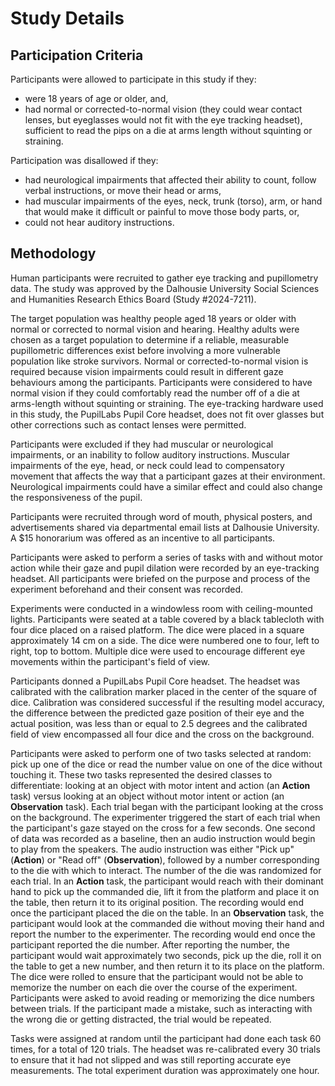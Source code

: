 # Study Details

## Participation Criteria
Participants were allowed to participate in this study if they:
* were 18 years of age or older, and,
* had normal or corrected-to-normal vision (they could wear contact lenses, but 
eyeglasses would not fit with the eye tracking headset), sufficient to read the pips on
a die at arms length without squinting or straining.

Participation was disallowed if they:
* had neurological impairments that affected their ability to count, follow verbal 
instructions, or move their head or arms,
* had muscular impairments of the eyes, neck, trunk (torso), arm, or hand that would 
make it difficult or painful to move those body parts, or,
* could not hear auditory instructions.

## Methodology
Human participants were recruited to gather eye tracking and pupillometry data. 
The study was approved by the Dalhousie University Social Sciences and Humanities 
Research Ethics Board (Study \#2024-7211).

The target population was healthy people aged 18 years or older with normal or corrected 
to normal vision and hearing. Healthy adults were chosen as a target population to 
determine if a reliable, measurable pupillometric differences exist before involving a 
more vulnerable population like stroke survivors. Normal or corrected-to-normal vision
is required because vision impairments could result in different gaze behaviours among 
the participants. Participants were considered to have normal vision if they could 
comfortably read the number off of a die at arms-length without squinting or straining. 
The eye-tracking hardware used in this study, the PupilLabs Pupil Core headset, does not
fit over glasses but other corrections such as contact lenses were permitted.

Participants were excluded if they had muscular or neurological impairments, or an 
inability to follow auditory instructions. Muscular impairments of the eye, head, or
neck could lead to compensatory movement that affects the way that a participant gazes 
at their environment. Neurological impairments could have a similar effect and could 
also change the responsiveness of the pupil.

Participants were recruited through word of mouth, physical posters, and advertisements
shared via departmental email lists at Dalhousie University. A \$15 honorarium was 
offered as an incentive to all participants.

Participants were asked to perform a series of tasks with and without motor action while
their gaze and pupil dilation were recorded by an eye-tracking headset. All participants
were briefed on the purpose and process of the experiment beforehand and their consent
was recorded.

Experiments were conducted in a windowless room with ceiling-mounted lights. 
Participants were seated at a table covered by a black tablecloth with four dice placed
on a raised platform. The dice were placed in a square approximately 14 cm on a side.
The dice were numbered one to four, left to right, top to bottom. Multiple dice were
used to encourage different eye movements within the participant's field of view.

Participants donned a PupilLabs Pupil Core headset. The headset was calibrated with the 
calibration marker placed in the center of the square of dice. Calibration was 
considered successful if the resulting model accuracy, the difference between the 
predicted gaze position of their eye and the actual position, was less than or equal to 
2.5 degrees and the calibrated field of view encompassed all four dice and the cross on 
the background.

Participants were asked to perform one of two tasks selected at random: pick up one of 
the dice or read the number value on one of the dice without touching it. These two 
tasks represented the desired classes to differentiate: looking at an object with motor
intent and action (an **Action** task) versus looking at an object without motor intent
or action (an **Observation** task). Each trial began with the participant looking at 
the cross on the background. The experimenter triggered the start of each trial when the
participant's gaze stayed on the cross for a few seconds. One second of data was 
recorded as a baseline, then an audio instruction would begin to play from the speakers.
The audio instruction was either "Pick up" (**Action**) or "Read off"
(**Observation**), followed by a number corresponding to the die with which to interact.
The number of the die was randomized for each trial. In an **Action** task, the 
participant would reach with their dominant hand to pick up the commanded die, lift it 
from the platform and place it on the table, then return it to its original position.
The recording would end once the participant placed the die on the table. In an 
**Observation** task, the participant would look at the commanded die without moving 
their hand and report the number to the experimenter. The recording would end once the
participant reported the die number. After reporting the number, the participant would 
wait approximately two seconds, pick up the die, roll it on the table to get a new 
number, and then return it to its place on the platform. The dice were rolled to ensure
that the participant would not be able to memorize the number on each die over the
course of the experiment. Participants were asked to avoid reading or memorizing the
dice numbers between trials. If the participant made a mistake, such as interacting with
the wrong die or getting distracted, the trial would be repeated.

Tasks were assigned at random until the participant had done each task 60 times, for a
total of 120 trials. The headset was re-calibrated every 30 trials to ensure that it had
not slipped and was still reporting accurate eye measurements. The total experiment
duration was approximately one hour.